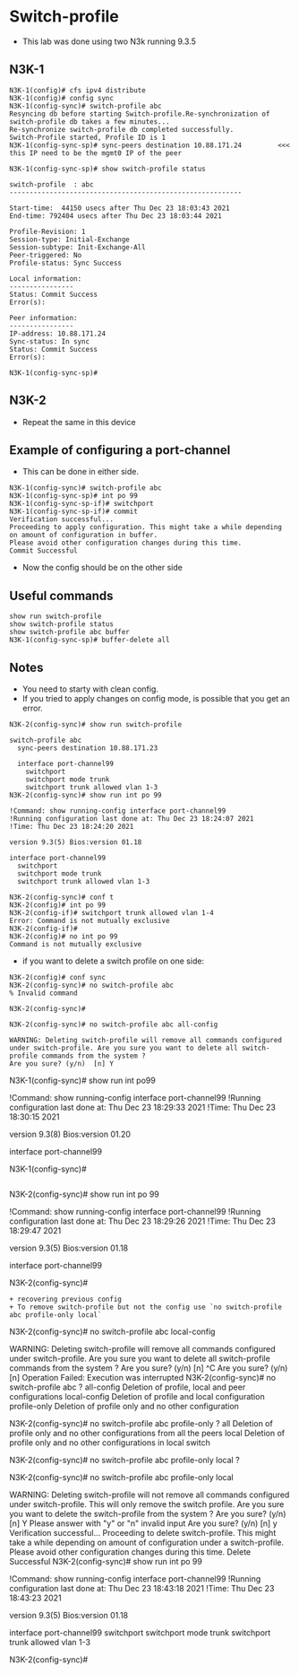 # Switch-profile
+ This lab was done using two N3k running 9.3.5

## N3K-1
```
N3K-1(config)# cfs ipv4 distribute 
N3K-1(config)# config sync
N3K-1(config-sync)# switch-profile abc
Resyncing db before starting Switch-profile.Re-synchronization of switch-profile db takes a few minutes...
Re-synchronize switch-profile db completed successfully.
Switch-Profile started, Profile ID is 1
N3K-1(config-sync-sp)# sync-peers destination 10.88.171.24         <<< this IP need to be the mgmt0 IP of the peer
```
```
N3K-1(config-sync-sp)# show switch-profile status 

switch-profile  : abc
----------------------------------------------------------

Start-time:  44150 usecs after Thu Dec 23 18:03:43 2021
End-time: 792404 usecs after Thu Dec 23 18:03:44 2021

Profile-Revision: 1
Session-type: Initial-Exchange
Session-subtype: Init-Exchange-All
Peer-triggered: No
Profile-status: Sync Success

Local information:
----------------
Status: Commit Success
Error(s): 

Peer information:
----------------
IP-address: 10.88.171.24
Sync-status: In sync
Status: Commit Success
Error(s): 

N3K-1(config-sync-sp)# 
```

## N3K-2
+ Repeat the same in this device

## Example of configuring a port-channel

+ This can be done in either side.

```
N3K-1(config-sync)# switch-profile abc
N3K-1(config-sync-sp)# int po 99
N3K-1(config-sync-sp-if)# switchport
N3K-1(config-sync-sp-if)# commit
Verification successful...
Proceeding to apply configuration. This might take a while depending on amount of configuration in buffer.
Please avoid other configuration changes during this time.
Commit Successful
```
+ Now the config should be on the other side

## Useful commands
```
show run switch-profile
show switch-profile status
show switch-profile abc buffer
N3K-1(config-sync-sp)# buffer-delete all
```

## Notes
+ You need to starty with clean config.
+ If you tried to apply changes on config mode, is possible that you get an error.
```
N3K-2(config-sync)# show run switch-profile 

switch-profile abc
  sync-peers destination 10.88.171.23

  interface port-channel99
    switchport
    switchport mode trunk
    switchport trunk allowed vlan 1-3
N3K-2(config-sync)# show run int po 99

!Command: show running-config interface port-channel99
!Running configuration last done at: Thu Dec 23 18:24:07 2021
!Time: Thu Dec 23 18:24:20 2021

version 9.3(5) Bios:version 01.18 

interface port-channel99
  switchport
  switchport mode trunk
  switchport trunk allowed vlan 1-3

N3K-2(config-sync)# conf t
N3K-2(config)# int po 99
N3K-2(config-if)# switchport trunk allowed vlan 1-4
Error: Command is not mutually exclusive
N3K-2(config-if)# 
N3K-2(config)# no int po 99
Command is not mutually exclusive
```

+ if you want to delete a switch profile on one side:

```
N3K-2(config)# conf sync 
N3K-2(config-sync)# no switch-profile abc
% Invalid command

N3K-2(config-sync)# 
```
```
N3K-2(config-sync)# no switch-profile abc all-config 

WARNING: Deleting switch-profile will remove all commands configured under switch-profile. Are you sure you want to delete all switch-profile commands from the system ? 
Are you sure? (y/n)  [n] Y
```
N3K-1(config-sync)# show run int po99

!Command: show running-config interface port-channel99
!Running configuration last done at: Thu Dec 23 18:29:33 2021
!Time: Thu Dec 23 18:30:15 2021

version 9.3(8) Bios:version 01.20 

interface port-channel99

N3K-1(config-sync)# 
```
```
N3K-2(config-sync)# show run int po 99

!Command: show running-config interface port-channel99
!Running configuration last done at: Thu Dec 23 18:29:26 2021
!Time: Thu Dec 23 18:29:47 2021

version 9.3(5) Bios:version 01.18 

interface port-channel99

N3K-2(config-sync)# 
```
+ recovering previous config
+ To remove switch-profile but not the config use `no switch-profile abc profile-only local`

```
N3K-2(config-sync)# no switch-profile abc local-config 

WARNING: Deleting switch-profile will remove all commands configured under switch-profile. Are you sure you want to delete all switch-profile commands from the system ? 
Are you sure? (y/n)  [n] ^C
Are you sure? (y/n)  [n] Operation Failed: Execution was interrupted
N3K-2(config-sync)# no switch-profile abc ?
  all-config    Deletion of profile, local and peer configurations
  local-config  Deletion of profile and local configuration
  profile-only  Deletion of profile only and no other configuration

N3K-2(config-sync)# no switch-profile abc profile-only ?
  all    Deletion of profile only and no other configurations from all the
         peers 
  local  Deletion of profile only and no other configurations in local switch

N3K-2(config-sync)# no switch-profile abc profile-only local ?
  <CR>   

N3K-2(config-sync)# no switch-profile abc profile-only local

WARNING: Deleting switch-profile will not remove all commands configured under switch-profile. This will only remove the switch profile. Are you sure you want to delete the switch-profile from the system ? 
Are you sure? (y/n)  [n] Y
Please answer with "y" or "n"
invalid input
Are you sure? (y/n)  [n] y
Verification successful...
Proceeding to delete switch-profile. This might take a while depending on amount of configuration under a switch-profile.
Please avoid other configuration changes during this time.
Delete Successful
N3K-2(config-sync)# show run int po 99

!Command: show running-config interface port-channel99
!Running configuration last done at: Thu Dec 23 18:43:18 2021
!Time: Thu Dec 23 18:43:23 2021

version 9.3(5) Bios:version 01.18 

interface port-channel99
  switchport
  switchport mode trunk
  switchport trunk allowed vlan 1-3

N3K-2(config-sync)# 
  ```



